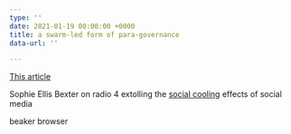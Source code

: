 ```yaml
---
type: ''
date: 2021-01-19 00:00:00 +0000
title: a swarm-led form of para-governance
data-url: ''

---
```

[This article](https://www.documentjournal.com/2021/01/the-internet-didnt-kill-counterculture-you-just-wont-find-it-on-instagram/)

Sophie Ellis Bexter on radio 4 extolling the [social cooling](https://www.socialcooling.com/) effects of social media

beaker browser